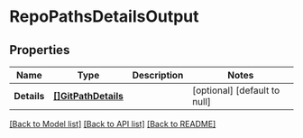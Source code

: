 # RepoPathsDetailsOutput

## Properties
Name | Type | Description | Notes
------------ | ------------- | ------------- | -------------
**Details** | [**[]GitPathDetails**](GitPathDetails.md) |  | [optional] [default to null]

[[Back to Model list]](../README.md#documentation-for-models) [[Back to API list]](../README.md#documentation-for-api-endpoints) [[Back to README]](../README.md)

